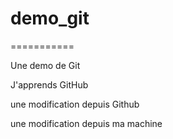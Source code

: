 # demo_git
===========

Une demo de Git

J'apprends GitHub

une modification depuis Github

une modification depuis ma machine
